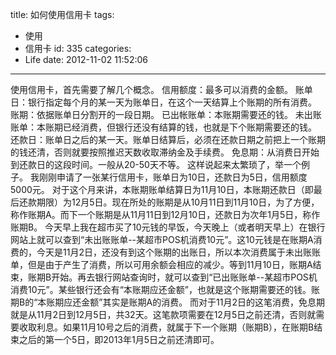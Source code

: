 title: 如何使用信用卡
tags:
  - 使用
  - 信用卡
id: 335
categories:
  - Life
date: 2012-11-02 11:52:06
---

使用信用卡，首先需要了解几个概念。
信用额度：最多可以消费的金额。
账单日：银行指定每个月的某一天为账单日，在这个一天结算上个账期的所有消费。
账期：依据账单日分割开的一段日期。
已出帐账单：本账期需要还的钱。
未出账账单：本账期已经消费，但银行还没有结算的钱，也就是下个账期需要还的钱。
还款日：账单日之后的某一天。账单日结算后，必须在还款日期之前把上一个账期的钱还清，否则就要按照推迟天数收取滞纳金及手续费。
免息期：从消费日开始到还款日的这段时间。一般从20-50天不等。
这样说起来太繁琐了，举一个例子。
我刚刚申请了一张某行信用卡，账单日为10日，还款日为5日，信用额度5000元。
对于这个月来讲，本账期账单结算日为11月10日，本账期还款日（即最后还款期限）为12月5日。现在所处的账期是从10月11日到11月10日，为了方便，称作账期A。而下一个账期是从11月11日到12月10日，还款日为次年1月5日，称作账期B。
今天早上我在超市买了10元钱的早饭，今天晚上（或者明天早上）在银行网站上就可以查到“未出账账单--某超市POS机消费10元”。这10元钱是在账期A消费的，今天是11月2日，还没有到这个账期的出账日，所以本次消费属于未出账账单，但是由于产生了消费，所以可用余额会相应的减少。等到11月10日，账期A结束，账期B开始。再去银行网站查询时，就可以查到“已出账账单--某超市POS机消费10元”。某些银行还会有“本账期应还金额”，也就是这个账期需要还的钱。账期B的“本账期应还金额”其实是账期A的消费。
而对于11月2日的这笔消费，免息期就是从11月2日到12月5日，共32天。这笔款项需要在12月5日之前还清，否则就需要收取利息。如果11月10号之后的消费，就属于下一个账期（账期B），在账期B结束之后的第一个5日，即2013年1月5日之前还清即可。